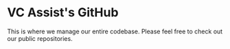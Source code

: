 # VC Assist's GitHub

This is where we manage our entire codebase. Please feel free to check out our public repositories.

